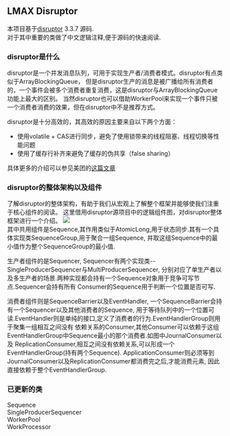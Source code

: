 ## LMAX Disruptor

本项目基于[disruptor](https://github.com/LMAX-Exchange/disruptor) 3.3.7 源码.   
对于其中重要的类做了中文逻辑注释,便于源码的快速阅读.

### disruptor是什么
disruptor是一个并发消息队列，可用于实现生产者/消费者模式。disruptor有点类似于ArrayBlockingQueue，
但是disruptor生产的消息是被广播给所有消费者的，一个事件会被多个消费者重复消费，这是disruptor与ArrayBlockingQueue功能上最大的区别。
当然disruptor也可以借助WorkerPool来实现一个事件只被一个消费者消费的效果，但在disruptor中不是推荐方式。
 
disruptor是十分高效的，其高效的原因主要来自以下两个方面：
 * 使用volatile + CAS进行同步，避免了使用锁带来的线程阻塞、线程切换等性能问题
 * 使用了缓存行补齐来避免了缓存的伪共享（false sharing）
 
具体更多的介绍可以参见美团的[这篇文章](https://tech.meituan.com/disruptor.html)

### disruptor的整体架构以及组件
了解disruptor的整体架构，有助于我们从宏观上了解整个框架并能够使我们注重于核心组件的阅读。
这里借用disruptor源项目中的逻辑组件图，对disruptor整体框架进行一个介绍。
![](https://raw.githubusercontent.com/wiki/LMAX-Exchange/disruptor/images/Models.png)     
其中共用组件是Sequence,其作用类似于AtomicLong,用于状态同步.其有一个具体实现类SequenceGroup,用于聚合一组Sequence,
并取这组Sequence中的最小值作为整个SequenceGroup的最小值.     

生产者组件的是Sequencer, Sequencer有两个实现类--SingleProducerSequencer与MultiProducerSequencer,
分别对应了单生产者以及多生产者的场景.两种实现都会持有一个Sequence对象用于竞争可写节点.Sequencer会持有所有
Consumer的Sequence用于判断一个位置是否可写.     

消费者组件则是SequenceBarrier以及EventHandler, 一个SequenceBarrier会持有一个Sequencer以及其他消费者的Sequence,
用于等待队列中的一个位置可读.EventHandler则是单纯的接口,定义了消费者的行为.EventHandlerGroup则用于聚集一组相互之间没有
依赖关系的Consumer,其他Consumer可以依赖于这组EventHandlerGroup中Sequence最小的那个消费者.如图中JournalConsumer以及
ReplicationConsumer,相互之间没有依赖关系,可以形成一个EventHandlerGroup(持有两个Sequence).
ApplicationConsumer则必须等到JournalConsumer以及ReplicationConsumer都消费完之后,才能消费元素,
因此直接依赖于整个EventHandlerGroup.     

### 已更新的类
Sequence  
SingleProducerSequencer   
WorkerPool  
WorkProcessor